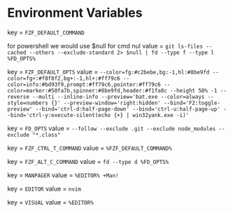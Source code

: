 # Environment Variables

key   = `FZF_DEFAULT_COMMAND`

for powershell we would use $null for cmd nul
value = `git ls-files --cached --others --exclude-standard 2> $null | fd --type f --type l %FD_OPTS%`

key   = `FZF_DEFAULT_OPTS`
value = `--color=fg:#c2bebe,bg:-1,hl:#8be9fd --color=fg+:#f8f8f2,bg+:-1,hl+:#ff79c6 --color=info:#bd93f9,prompt:#ff79c6,pointer:#ff79c6 --color=marker:#50fa7b,spinner:#8be9fd,header:#f1fa8c --height 50% -1 --reverse --multi --inline-info --preview='bat.exe --color=always --style=numbers {}' --preview-window='right:hidden' --bind='F2:toggle-preview' --bind='ctrl-d:half-page-down' --bind='ctrl-u:half-page-up' --bind='ctrl-y:execute-silent(echo {+} | win32yank.exe -i)'`

key   = `FD_OPTS`
value = `--follow --exclude .git --exclude node_modules --exclude "*.class"`

key   = `FZF_CTRL_T_COMMAND`
value = `%FZF_DEFAULT_COMMAND%`

key   = `FZF_ALT_C_COMMAND`
value = `fd --type d %FD_OPTS%`

key   = `MANPAGER`
value = `%EDITOR% +Man!`

key   = `EDITOR`
value = `nvim`

key   = `VISUAL`
value = `%EDITOR%`
